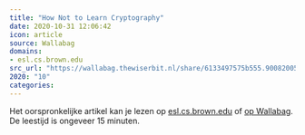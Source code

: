 ```yaml
---
title: "How Not to Learn Cryptography"
date: 2020-10-31 12:06:42
icon: article
source: Wallabag
domains:
- esl.cs.brown.edu
src_url: "https://wallabag.thewiserbit.nl/share/6133497575b555.90082005"
2020: "10"
categories:
---
```

Het oorspronkelijke artikel kan je lezen op [esl.cs.brown.edu](http://esl.cs.brown.edu/blog/how-not-to-learn-cryptography/) of [op Wallabag](https://wallabag.thewiserbit.nl/share/6133497575b555.90082005). De leestijd is ongeveer 15 minuten.